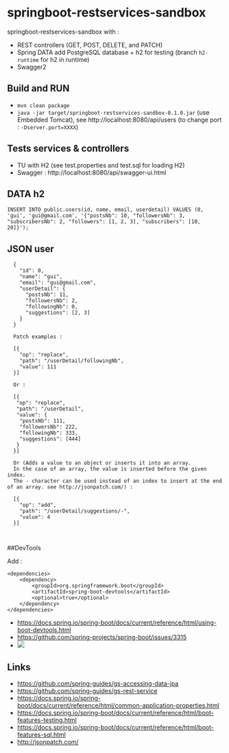# springboot-restservices-sandbox

springboot-restservices-sandbox with :

 - REST controllers (GET, POST, DELETE, and PATCH)
 - Spring DATA add PostgreSQL database + h2 for testing (branch `h2-runtime` for h2 in runtime)
 - Swagger2
 
## Build and RUN

 - `mvn clean package`
 - `java -jar target/springboot-restservices-sandbox-0.1.0.jar` (use Embedded Tomcat), see http://localhost:8080/api/users (to change port : `-Dserver.port=XXXX`)
 
## Tests services & controllers

 - TU with H2 (see test.properties and test.sql for loading H2)
 - Swagger : http://localhost:8080/api/swagger-ui.html
 
## DATA h2

```
INSERT INTO public.users(id, name, email, userdetail) VALUES (0, 'gui', 'gui@gmail.com', '{"postsNb": 10, "followersNb": 3, "subscribersNb": 2, "followers": [1, 2, 3], "subscribers": [10, 20]}');
```

## JSON user

```
  {
    "id": 0,
    "name": "gui",
    "email": "gui@gmail.com",
    "userDetail": {
      "postsNb": 11,
      "followersNb": 2,
      "followingNb": 0,
      "suggestions": [2, 3]
    }
  }
  
  Patch examples :
  
  [{
  	"op": "replace",
  	"path": "/userDetail/followingNb",
  	"value": 111
  }]

  Or :
  
  [{
   "op": "replace",
   "path": "/userDetail",
   "value": {
    "postsNb": 111,
    "followersNb": 222,
    "followingNb": 333,
    "suggestions": [444]
   }
  }]

  Or (Adds a value to an object or inserts it into an array.
  In the case of an array, the value is inserted before the given index.
  The - character can be used instead of an index to insert at the end of an array. see http://jsonpatch.com/) :

  [{
  	"op": "add",
  	"path": "/userDetail/suggestions/-",
  	"value": 4
  }]
  
  
```

##DevTools

Add :

```
<dependencies>
    <dependency>
        <groupId>org.springframework.boot</groupId>
        <artifactId>spring-boot-devtools</artifactId>
        <optional>true</optional>
    </dependency>
</dependencies>
```

 - https://docs.spring.io/spring-boot/docs/current/reference/html/using-boot-devtools.html
 - https://github.com/spring-projects/spring-boot/issues/3315
 - ![](https://cloud.githubusercontent.com/assets/1175891/8324625/b072e22e-1a52-11e5-8441-adfbfca9670c.gif)

## Links

 - https://github.com/spring-guides/gs-accessing-data-jpa
 - https://github.com/spring-guides/gs-rest-service
 - https://docs.spring.io/spring-boot/docs/current/reference/html/common-application-properties.html
 - https://docs.spring.io/spring-boot/docs/current/reference/html/boot-features-testing.html
 - https://docs.spring.io/spring-boot/docs/current/reference/html/boot-features-sql.html
 - http://jsonpatch.com/
